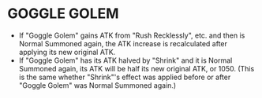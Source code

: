 
# GOGGLE GOLEM

*   If "Goggle Golem" gains ATK from "Rush Recklessly", etc. and then is Normal Summoned again, the ATK increase is recalculated after applying its new original ATK.
*   If "Goggle Golem" has its ATK halved by "Shrink" and it is Normal Summoned again, its ATK will be half its new original ATK, or 1050. (This is the same whether "Shrink"'s effect was applied before or after "Goggle Golem" was Normal Summoned again.)

  